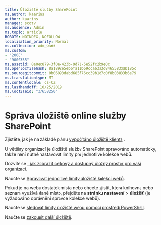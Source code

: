 ```yaml
---
title: Úložiště služby SharePoint
ms.author: kaarins
author: kaarins
manager: scotv
ms.audience: Admin
ms.topic: article
ROBOTS: NOINDEX, NOFOLLOW
localization_priority: Normal
ms.collection: Adm_O365
ms.custom:
- "2008"
- "9000355"
ms.assetid: 8e0ec879-3f0e-423b-9d72-5e52fc2b9e0c
ms.openlocfilehash: 8a1892e5eb6fa11b69cca63a3d8465583ddb185c
ms.sourcegitcommit: 0b06093dabd685f76cc39b1d7c0f8b03883b6e79
ms.translationtype: MT
ms.contentlocale: cs-CZ
ms.lasthandoff: 10/25/2019
ms.locfileid: "37658250"
---
```

# <a name="manage-your-sharepoint-online-storage"></a>Správa úložiště online služby SharePoint

Zjistěte, jak je na základě plánu [vypočítáno úložiště klienta](https://docs.microsoft.com/office365/servicedescriptions/sharepoint-online-service-description/sharepoint-online-limits?redirectedfrom=MSDN#limits-by-plan) .

U většiny organizací je úložiště služby SharePoint spravováno automaticky, takže není nutné nastavovat limity pro jednotlivé kolekce webů.

Dozvíte se [, jak zobrazit celkový a dostupný úložný prostor pro vaši organizaci](https://docs.microsoft.com/sharepoint/manage-site-collection-storage-limits).

Naučte se [Spravovat jednotlivé limity úložiště kolekcí webů](https://docs.microsoft.com/sharepoint/manage-site-collection-storage-limits#manage-individual-site-storage-limits).

Pokud je na webu dostatek místa nebo chcete zjistit, která knihovna nebo seznam využívá dané místo, přejděte na **stránku nastavení** > **úložišť** (je vyžadováno oprávnění správce kolekce webů).

Naučte se [sledovat limity úložiště webu pomocí prostředí PowerShell](https://docs.microsoft.com/sharepoint/manage-site-collection-storage-limits#monitor-site-storage-limits-by-using-powershell).

Naučte se [zakoupit další úložiště](https://docs.microsoft.com/office365/admin/subscriptions-and-billing/add-storage-space). 
  